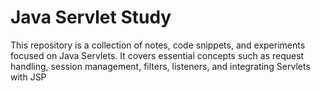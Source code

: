 # Java Servlet Study
This repository is a collection of notes, code snippets, and experiments focused on Java Servlets. It covers essential concepts such as request handling, session management, filters, listeners, and integrating Servlets with JSP
